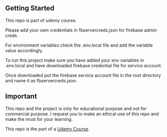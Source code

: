 

## Getting Started

This repo is part of udemy course.

Please add your own credentials in fbservercreds.json for firebase admin creds. 

For environment variables check the .env.local file and add the variable value accordingly.

To run this project make sure you have added your env variables in .env.local and have downloaded firebase credential file for service account.

Once downloaded put the firebase service account file in the root directory and name it as fbservercreds.json.

## Important

This repo and the project is only for educational purpose and not for commercial purpose. I request you to make an ethical use of this repo and make the most for your learning.

This repo is the part of a [Udemy Course](https://www.udemy.com/course/learning-nextjs-and-creating-a-web-app).

